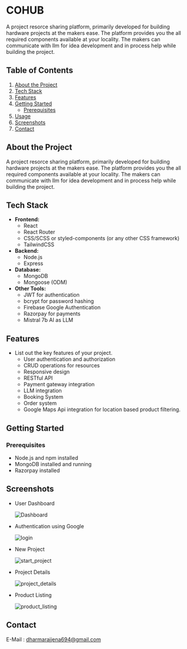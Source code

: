 # COHUB

A project resorce sharing platform, primarily developed for building hardware projects at the makers ease. The platform provides you the all required components available at your locality. The makers can communicate with llm for idea development and in process help while building the project.

## Table of Contents

1. [About the Project](#about-the-project)
2. [Tech Stack](#tech-stack)
3. [Features](#features)
4. [Getting Started](#getting-started)
    - [Prerequisites](#prerequisites)
5. [Usage](#usage)
6. [Screenshots](#screenshots)
7. [Contact](#contact)

## About the Project

A project resorce sharing platform, primarily developed for building hardware projects at the makers ease. The platform provides you the all required components available at your locality. The makers can communicate with llm for idea development and in process help while building the project.

## Tech Stack

- **Frontend:**
  - React
  - React Router
  - CSS/SCSS or styled-components (or any other CSS framework)
  - TailwindCSS
- **Backend:**
  - Node.js
  - Express
- **Database:**
  - MongoDB
  - Mongoose (ODM)
- **Other Tools:**
  - JWT for authentication
  - bcrypt for password hashing
  - Firebase Google Authentication
  - Razorpay for payments
  - Mistral 7b AI as LLM

## Features

- List out the key features of your project.
  - User authentication and authorization
  - CRUD operations for resources
  - Responsive design
  - RESTful API
  - Payment gateway integration
  - LLM integration
  - Booking System
  - Order system
  - Google Maps Api integration for location based product filtering.

## Getting Started

### Prerequisites
- Node.js and npm installed
- MongoDB installed and running
- Razorpay installed
  
## Screenshots
- User Dashboard

  ![Dashboard](https://github.com/codespike9/cohub/assets/113529989/0338c511-2293-42af-8322-33fa5b3c7c71)

- Authentication using Google

   ![login](https://github.com/codespike9/cohub/assets/113529989/a13cfef4-5d2a-42e5-a76f-9c9bbd65c2c2)

- New Project

  ![start_project](https://github.com/codespike9/cohub/assets/113529989/311cbdfe-cfbd-4705-b5b7-ad237a3fecb6)

- Project Details

  ![project_details](https://github.com/codespike9/cohub/assets/113529989/62b56fd7-efbc-4e29-bc39-c54d9441514d)
    
- Product Listing

  ![product_listing](https://github.com/codespike9/cohub/assets/113529989/e498f19c-ad7d-4b9a-a552-277a3540cd9f)

## Contact

E-Mail : dharmarajjena694@gmail.com
